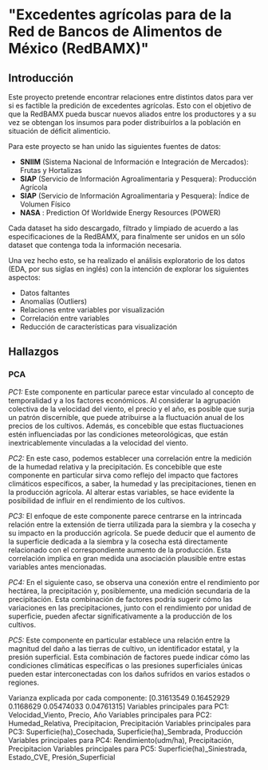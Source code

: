 # "Excedentes agrícolas para de la Red de Bancos de Alimentos de México (RedBAMX)"

## Introducción

Este proyecto pretende encontrar relaciones entre distintos datos para ver si es factible la predición de excedentes agrícolas. Esto con el objetivo de que la RedBAMX pueda buscar nuevos aliados entre los productores y a su vez se obtengan los insumos para poder distribuírlos a la población en situación de déficit alimenticio.

Para este proyecto se han unido las siguientes fuentes de datos:
 - **SNIIM** (Sistema Nacional de Información e Integración de Mercados): Frutas y Hortalizas
 - **SIAP** (Servicio de Información Agroalimentaria y Pesquera): Producción Agrícola
 - **SIAP** (Servicio de Información Agroalimentaria y Pesquera): Índice de Volumen Físico
 - **NASA** : Prediction Of Worldwide Energy Resources (POWER)

Cada dataset ha sido descargado, filtrado y limpiado de acuerdo a las especificaciones de la RedBAMX, para finalmente ser unidos en un sólo dataset que contenga toda la información necesaria.

Una vez hecho esto, se ha realizado el análisis exploratorio de los datos (EDA, por sus siglas en inglés) con la intención de explorar los siguientes aspectos:
 - Datos faltantes
 - Anomalías (Outliers)
 - Relaciones entre variables por visualización
 - Correlación entre variables
 - Reducción de características para visualización
 
## Hallazgos

### PCA

*PC1:* Este componente en particular parece estar vinculado al concepto de temporalidad y a los factores económicos. Al considerar la agrupación colectiva de la velocidad del viento, el precio y el año, es posible que surja un patrón discernible, que puede atribuirse a la fluctuación anual de los precios de los cultivos. Además, es concebible que estas fluctuaciones estén influenciadas por las condiciones meteorológicas, que están inextricablemente vinculadas a la velocidad del viento.

*PC2:* En este caso, podemos establecer una correlación entre la medición de la humedad relativa y la precipitación. Es concebible que este componente en particular sirva como reflejo del impacto que factores climáticos específicos, a saber, la humedad y las precipitaciones, tienen en la producción agrícola. Al alterar estas variables, se hace evidente la posibilidad de influir en el rendimiento de los cultivos.

*PC3:* El enfoque de este componente parece centrarse en la intrincada relación entre la extensión de tierra utilizada para la siembra y la cosecha y su impacto en la producción agrícola. Se puede deducir que el aumento de la superficie dedicada a la siembra y la cosecha está directamente relacionado con el correspondiente aumento de la producción. Esta correlación implica en gran medida una asociación plausible entre estas variables antes mencionadas.

*PC4:* En el siguiente caso, se observa una conexión entre el rendimiento por hectárea, la precipitación y, posiblemente, una medición secundaria de la precipitación. Esta combinación de factores podría sugerir cómo las variaciones en las precipitaciones, junto con el rendimiento por unidad de superficie, pueden afectar significativamente a la producción de los cultivos.

*PC5:* Este componente en particular establece una relación entre la magnitud del daño a las tierras de cultivo, un identificador estatal, y la presión superficial. Esta combinación de factores puede indicar cómo las condiciones climáticas específicas o las presiones superficiales únicas pueden estar interconectadas con los daños sufridos en varios estados o regiones.

Varianza explicada por cada componente: [0.31613549 0.16452929 0.1168629  0.05474033 0.04761315]
Variables principales para PC1: Velocidad_Viento, Precio, Año
Variables principales para PC2: Humedad_Relativa, Precipitacion, Precipitación
Variables principales para PC3: Superficie(ha)_Cosechada, Superficie(ha)_Sembrada, Producción
Variables principales para PC4: Rendimiento(udm/ha), Precipitación, Precipitacion
Variables principales para PC5: Superficie(ha)_Siniestrada, Estado_CVE, Presión_Superficial
